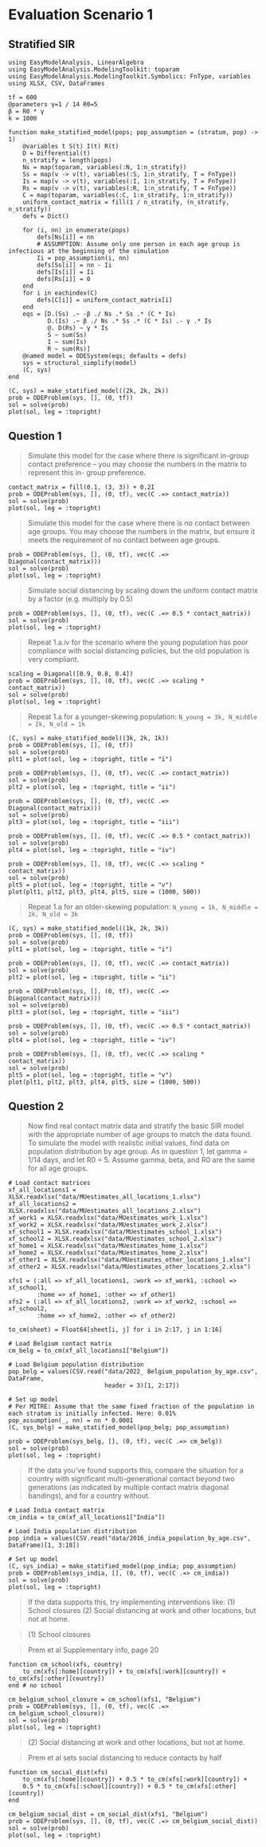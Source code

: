# Evaluation Scenario 1

## Stratified SIR

```@example scenario1
using EasyModelAnalysis, LinearAlgebra
using EasyModelAnalysis.ModelingToolkit: toparam
using EasyModelAnalysis.ModelingToolkit.Symbolics: FnType, variables
using XLSX, CSV, DataFrames

tf = 600
@parameters γ=1 / 14 R0=5
β = R0 * γ
k = 1000

function make_statified_model(pops; pop_assumption = (stratum, pop) -> 1)
    @variables t S(t) I(t) R(t)
    D = Differential(t)
    n_stratify = length(pops)
    Ns = map(toparam, variables(:N, 1:n_stratify))
    Ss = map(v -> v(t), variables(:S, 1:n_stratify, T = FnType))
    Is = map(v -> v(t), variables(:I, 1:n_stratify, T = FnType))
    Rs = map(v -> v(t), variables(:R, 1:n_stratify, T = FnType))
    C = map(toparam, variables(:C, 1:n_stratify, 1:n_stratify))
    uniform_contact_matrix = fill(1 / n_stratify, (n_stratify, n_stratify))
    defs = Dict()

    for (i, nn) in enumerate(pops)
        defs[Ns[i]] = nn
        # ASSUMPTION: Assume only one person in each age group is infectious at the beginning of the simulation
        Ii = pop_assumption(i, nn)
        defs[Ss[i]] = nn - Ii
        defs[Is[i]] = Ii
        defs[Rs[i]] = 0
    end
    for i in eachindex(C)
        defs[C[i]] = uniform_contact_matrix[i]
    end
    eqs = [D.(Ss) .~ -β ./ Ns .* Ss .* (C * Is)
           D.(Is) .~ β ./ Ns .* Ss .* (C * Is) .- γ .* Is
           @. D(Rs) ~ γ * Is
           S ~ sum(Ss)
           I ~ sum(Is)
           R ~ sum(Rs)]
    @named model = ODESystem(eqs; defaults = defs)
    sys = structural_simplify(model)
    (C, sys)
end

(C, sys) = make_statified_model((2k, 2k, 2k))
prob = ODEProblem(sys, [], (0, tf))
sol = solve(prob)
plot(sol, leg = :topright)
```

## Question 1

> Simulate this model for the case where there is significant in-group contact
> preference – you may choose the numbers in the matrix to represent this in-
> group preference.

```@example scenario1
contact_matrix = fill(0.1, (3, 3)) + 0.2I
prob = ODEProblem(sys, [], (0, tf), vec(C .=> contact_matrix))
sol = solve(prob)
plot(sol, leg = :topright)
```

> Simulate this model for the case where there is no contact between age groups.
> You may choose the numbers in the matrix, but ensure it meets the requirement
> of no contact between age groups.

```@example scenario1
prob = ODEProblem(sys, [], (0, tf), vec(C .=> Diagonal(contact_matrix)))
sol = solve(prob)
plot(sol, leg = :topright)
```

> Simulate social distancing by scaling down the uniform contact matrix by a
> factor (e.g. multiply by 0.5)

```@example scenario1
prob = ODEProblem(sys, [], (0, tf), vec(C .=> 0.5 * contact_matrix))
sol = solve(prob)
plot(sol, leg = :topright)
```

> Repeat 1.a.iv for the scenario where the young population has poor compliance
> with social distancing policies, but the old population is very compliant.

```@example scenario1
scaling = Diagonal([0.9, 0.8, 0.4])
prob = ODEProblem(sys, [], (0, tf), vec(C .=> scaling * contact_matrix))
sol = solve(prob)
plot(sol, leg = :topright)
```

> Repeat 1.a for a younger-skewing population: `N_young = 3k, N_middle = 2k, N_old = 1k`

```@example scenario1
(C, sys) = make_statified_model((3k, 2k, 1k))
prob = ODEProblem(sys, [], (0, tf))
sol = solve(prob)
plt1 = plot(sol, leg = :topright, title = "i")

prob = ODEProblem(sys, [], (0, tf), vec(C .=> contact_matrix))
sol = solve(prob)
plt2 = plot(sol, leg = :topright, title = "ii")

prob = ODEProblem(sys, [], (0, tf), vec(C .=> Diagonal(contact_matrix)))
sol = solve(prob)
plt3 = plot(sol, leg = :topright, title = "iii")

prob = ODEProblem(sys, [], (0, tf), vec(C .=> 0.5 * contact_matrix))
sol = solve(prob)
plt4 = plot(sol, leg = :topright, title = "iv")

prob = ODEProblem(sys, [], (0, tf), vec(C .=> scaling * contact_matrix))
sol = solve(prob)
plt5 = plot(sol, leg = :topright, title = "v")
plot(plt1, plt2, plt3, plt4, plt5, size = (1000, 500))
```

> Repeat 1.a for an older-skewing population: `N_young = 1k, N_middle = 2k, N_old = 3k`

```@example scenario1
(C, sys) = make_statified_model((1k, 2k, 3k))
prob = ODEProblem(sys, [], (0, tf))
sol = solve(prob)
plt1 = plot(sol, leg = :topright, title = "i")

prob = ODEProblem(sys, [], (0, tf), vec(C .=> contact_matrix))
sol = solve(prob)
plt2 = plot(sol, leg = :topright, title = "ii")

prob = ODEProblem(sys, [], (0, tf), vec(C .=> Diagonal(contact_matrix)))
sol = solve(prob)
plt3 = plot(sol, leg = :topright, title = "iii")

prob = ODEProblem(sys, [], (0, tf), vec(C .=> 0.5 * contact_matrix))
sol = solve(prob)
plt4 = plot(sol, leg = :topright, title = "iv")

prob = ODEProblem(sys, [], (0, tf), vec(C .=> scaling * contact_matrix))
sol = solve(prob)
plt5 = plot(sol, leg = :topright, title = "v")
plot(plt1, plt2, plt3, plt4, plt5, size = (1000, 500))
```

## Question 2

> Now find real contact matrix data and stratify the basic SIR model with the appropriate number of age groups to match the data found. To simulate the model with realistic initial values, find data on population distribution by age group. As in question 1, let gamma = 1/14 days, and let R0 = 5. Assume gamma, beta, and R0 are the same for all age groups.

```@example scenario1
# Load contact matrices
xf_all_locations1 = XLSX.readxlsx("data/MUestimates_all_locations_1.xlsx")
xf_all_locations2 = XLSX.readxlsx("data/MUestimates_all_locations_2.xlsx")
xf_work1 = XLSX.readxlsx("data/MUestimates_work_1.xlsx")
xf_work2 = XLSX.readxlsx("data/MUestimates_work_2.xlsx")
xf_school1 = XLSX.readxlsx("data/MUestimates_school_1.xlsx")
xf_school2 = XLSX.readxlsx("data/MUestimates_school_2.xlsx")
xf_home1 = XLSX.readxlsx("data/MUestimates_home_1.xlsx")
xf_home2 = XLSX.readxlsx("data/MUestimates_home_2.xlsx")
xf_other1 = XLSX.readxlsx("data/MUestimates_other_locations_1.xlsx")
xf_other2 = XLSX.readxlsx("data/MUestimates_other_locations_2.xlsx")

xfs1 = (:all => xf_all_locations1, :work => xf_work1, :school => xf_school1,
        :home => xf_home1, :other => xf_other1)
xfs2 = (:all => xf_all_locations2, :work => xf_work2, :school => xf_school2,
        :home => xf_home2, :other => xf_other2)

to_cm(sheet) = Float64[sheet[i, j] for i in 2:17, j in 1:16]

# Load Belgium contact matrix
cm_belg = to_cm(xf_all_locations1["Belgium"])

# Load Belgium population distribution
pop_belg = values(CSV.read("data/2022_ Belgium_population_by_age.csv", DataFrame,
                           header = 3)[1, 2:17])

# Set up model
# Per MITRE: Assume that the same fixed fraction of the population in each stratum is initially infected. Here: 0.01%
pop_assumption(_, nn) = nn * 0.0001
(C, sys_belg) = make_statified_model(pop_belg; pop_assumption)

prob = ODEProblem(sys_belg, [], (0, tf), vec(C .=> cm_belg))
sol = solve(prob)
plot(sol, leg = :topright)
```

> If the data you’ve found supports this, compare the situation for a country with significant multi-generational contact beyond two generations (as indicated by multiple contact matrix diagonal bandings), and for a country without.

```@example scenario1
# Load India contact matrix
cm_india = to_cm(xf_all_locations1["India"])

# Load India population distribution
pop_india = values(CSV.read("data/2016_india_population_by_age.csv", DataFrame)[1, 3:18])

# Set up model
(C, sys_india) = make_statified_model(pop_india; pop_assumption)
prob = ODEProblem(sys_india, [], (0, tf), vec(C .=> cm_india))
sol = solve(prob)
plot(sol, leg = :topright)
```

> If the data supports this, try implementing interventions like: (1) School closures (2) Social distancing at work and other locations, but not at home.

> (1) School closures

> Prem et al Supplementary info, page 20

```@example scenario1
function cm_school(xfs, country)
    to_cm(xfs[:home][country]) + to_cm(xfs[:work][country]) + to_cm(xfs[:other][country])
end # no school

cm_belgium_school_closure = cm_school(xfs1, "Belgium")
prob = ODEProblem(sys, [], (0, tf), vec(C .=> cm_belgium_school_closure))
sol = solve(prob)
plot(sol, leg = :topright)
```

> (2) Social distancing at work and other locations, but not at home.

> Prem et al sets social distancing to reduce contacts by half

```@example scenario1
function cm_social_dist(xfs)
    to_cm(xfs[:home][country]) + 0.5 * to_cm(xfs[:work][country]) +
    0.5 * to_cm(xfs[:school][country]) + 0.5 * to_cm(xfs[:other][country])
end

cm_belgium_social_dist = cm_social_dist(xfs1, "Belgium")
prob = ODEProblem(sys, [], (0, tf), vec(C .=> cm_belgium_social_dist))
sol = solve(prob)
plot(sol, leg = :topright)
```
